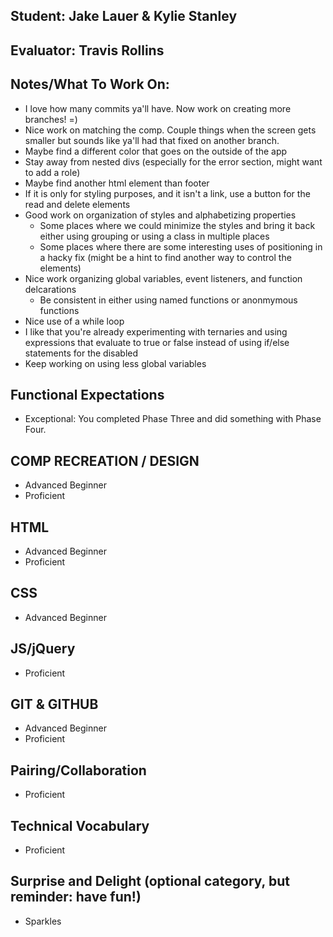 ## Student: Jake Lauer & Kylie Stanley
## Evaluator: Travis Rollins
## Notes/What To Work On:
* I love how many commits ya'll have.  Now work on creating more branches!  =)
* Nice work on matching the comp.  Couple things when the screen gets smaller but sounds like ya'll had that fixed on another branch.
* Maybe find a different color that goes on the outside of the app
* Stay away from nested divs (especially for the error section, might want to add a role)
* Maybe find another html element than footer 
* If it is only for styling purposes, and it isn't a link, use a button for the read and delete elements
* Good work on organization of styles and alphabetizing properties
  * Some places where we could minimize the styles and bring it back either using grouping or using a class in multiple places
  * Some places where there are some interesting uses of positioning in a hacky fix (might be a hint to find another way to control the elements)
* Nice work organizing global variables, event listeners, and function delcarations
  * Be consistent in either using named functions or anonmymous functions 
* Nice use of a while loop
* I like that you're already experimenting with ternaries and using expressions that evaluate to true or false instead of using if/else statements for the disabled
* Keep working on using less global variables


## Functional Expectations

* Exceptional: You completed Phase Three and did something with Phase Four.


## COMP RECREATION / DESIGN

* Advanced Beginner  
* Proficient  


## HTML

* Advanced Beginner  
* Proficient  


## CSS

* Advanced Beginner  


## JS/jQuery

* Proficient  


## GIT & GITHUB

* Advanced Beginner  
* Proficient  

## Pairing/Collaboration

* Proficient  

## Technical Vocabulary

* Proficient

## Surprise and Delight (optional category, but reminder: have fun!)

* Sparkles  